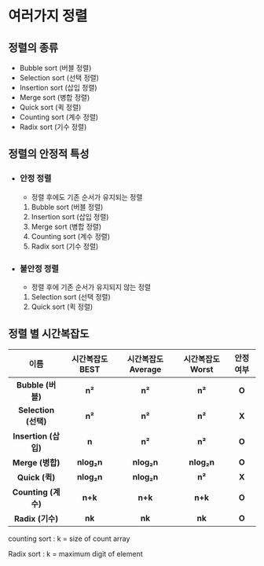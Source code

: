 # 여러가지 정렬



## 정렬의 종류

- Bubble sort (버블 정렬)
- Selection sort (선택 정렬)
- Insertion sort (삽입 정렬)
- Merge sort (병합 정렬)
- Quick sort (퀵 정렬)
- Counting sort (계수 정렬)
- Radix sort (기수 정렬)



## 정렬의 안정적 특성

- ### 안정 정렬

  - 정렬 후에도 기존 순서가 유지되는 정렬

  1. Bubble sort (버블 정렬)
  2. Insertion sort (삽입 정렬)
  3. Merge sort (병합 정렬)
  4. Counting sort (계수 정렬)
  5. Radix sort (기수 정렬)

- ### 불안정 정렬

  - 정렬 후에 기존 순서가 유지되지 않는 정렬

  1. Selection sort (선택 정렬)
  2. Quick sort (퀵 정렬)



## 정렬 별 시간복잡도

|       **이름**       | 시간복잡도 **BEST** | 시간복잡도 **Average** | 시간복잡도 **Worst** | 안정 여부 |
| :------------------: | :-----------------: | :--------------------: | :------------------: | :-------: |
|  **Bubble (버블)**   |       **n²**        |         **n²**         |        **n²**        |   **O**   |
| **Selection (선택)** |       **n²**        |         **n²**         |        **n²**        |   **X**   |
| **Insertion (삽입)** |        **n**        |         **n²**         |        **n²**        |   **O**   |
|   **Merge (병합)**   |     **nlog₂n**      |       **nlog₂n**       |      **nlog₂n**      |   **O**   |
|    **Quick (퀵)**    |     **nlog₂n**      |       **nlog₂n**       |        **n²**        |   **X**   |
| **Counting (계수)**  |       **n+k**       |        **n+k**         |       **n+k**        |   **O**   |
|   **Radix (기수)**   |       **nk**        |         **nk**         |        **nk**        |   **O**   |

counting sort : k = size of count array

Radix sort : k = maximum digit of element












